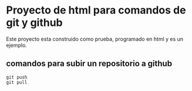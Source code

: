 # Proyecto de html para comandos de git y github

Este proyecto esta construido como prueba, programado en html y es un ejemplo.

## comandos para subir un repositorio a github

```
git push
git pull
```